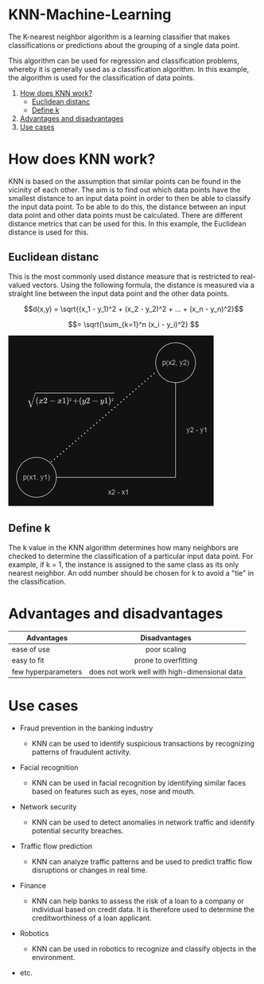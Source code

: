# KNN-Machine-Learning

The K-nearest neighbor algorithm is a learning classifier that makes classifications or predictions about the grouping of a single data point.

This algorithm can be used for regression and classification problems, whereby it is generally used as a classification algorithm. In this example, the algorithm is used for the classification of data points.

1. [How does KNN work?](#how-does-KNN-work?)
   - [Euclidean distanc](#euclidean-distanc)
   - [Define k](#define-k)
2. [Advantages and disadvantages](#advantages-and-disadvantages)
3. [Use cases](#use-cases)

# How does KNN work?

KNN is based on the assumption that similar points can be found in the vicinity of each other. The aim is to find out which data points have the smallest distance to an input data point in order to then be able to classify the input data point.
To be able to do this, the distance between an input data point and other data points must be calculated. There are different distance metrics that can be used for this. In this example, the Euclidean distance is used for this.

## Euclidean distanc

This is the most commonly used distance measure that is restricted to real-valued vectors. Using the following formula, the distance is measured via a straight line between the input data point and the other data points.

$$d(x,y) = \sqrt{(x_1 - y_1)^2 + (x_2 - y_2)^2 + ... + (x_n - y_n)^2}$$

$$= \sqrt{\sum_{k=1}^n (x_i - y_i)^2} $$

![](./pictures/distance.png)

## Define k

The k value in the KNN algorithm determines how many neighbors are checked to determine the classification of a particular input data point. For example, if k = 1, the instance is assigned to the same class as its only nearest neighbor. An odd number should be chosen for k to avoid a "tie" in the classification.

# Advantages and disadvantages

| Advantages          |                 Disadvantages                 |
| ------------------- | :-------------------------------------------: |
| ease of use         |                 poor scaling                  |
| easy to fit         |             prone to overfitting              |
| few hyperparameters | does not work well with high-dimensional data |

# Use cases

- Fraud prevention in the banking industry

  - KNN can be used to identify suspicious transactions by recognizing patterns of fraudulent activity.

- Facial recognition

  - KNN can be used in facial recognition by identifying similar faces based on features such as eyes, nose and mouth.

- Network security

  - KNN can be used to detect anomalies in network traffic and identify potential security breaches.

- Traffic flow prediction

  - KNN can analyze traffic patterns and be used to predict traffic flow disruptions or changes in real time.

- Finance

  - KNN can help banks to assess the risk of a loan to a company or individual based on credit data. It is therefore used to determine the creditworthiness of a loan applicant.

- Robotics

  - KNN can be used in robotics to recognize and classify objects in the environment.

- etc.
